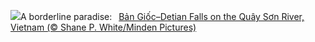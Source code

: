 ![](https://www.bing.com/th?id=OHR.VietnamFalls_EN-US9133406245_UHD.jpg&w=1000)A borderline paradise:&nbsp;&ensp;[Bản Giốc–Detian Falls on the Quây Sơn River, Vietnam (© Shane P. White/Minden Pictures)](https://www.bing.com/th?id=OHR.VietnamFalls_EN-US9133406245_UHD.jpg)
<br><br/>
